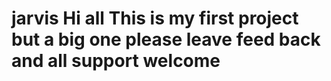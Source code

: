 # jarvis   Hi all This is my first project but a big one please leave feed back and all support welcome 
